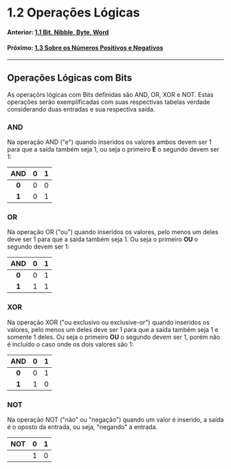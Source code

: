 <link rel="stylesheet" href="css/style.css">

# 1.2 Operações Lógicas 



#### Anterior: [1.1 Bit, Nibble, Byte, Word](./estruturas.md)
#### Próximo: [1.3 Sobre os Números Positivos e Negativos](./signed_unsigned.md)

---

## Operações Lógicas com Bits

As operaçõrs lógicas com Bits definidas são AND, OR, XOR e NOT. Estas operações serão exemplificadas com suas respectivas tabelas verdade considerando duas entradas e sua respectiva saída.

### AND
Na operação AND ("e") quando inseridos os valores ambos devem ser 1 para que a saída também seja 1, ou seja o primeiro **E** o segundo devem ser 1:  
  
|AND|0|1|
|:---:|:---:|:---:|
|**0**|0|0|
|**1**|0|1|

### OR
Na operação OR ("ou") quando inseridos os valores, pelo menos um deles deve ser 1 para que a saída também seja 1. Ou seja o primeiro **OU** o segundo devem ser 1:  
  
|AND|0|1|
|:---:|:---:|:---:|
|**0**|0|1|
|**1**|1|1|


### XOR
Na operação XOR ("ou exclusivo ou exclusive-or") quando inseridos os valores, pelo menos um deles deve ser 1 para que a saída também seja 1 e somente 1 deles. Ou seja o primeiro **OU** o segundo devem ser 1, porém não é incluído o caso onde os dois valores são 1:  
  
|AND|0|1|
|:---:|:---:|:---:|
|**0**|0|1|
|**1**|1|0|

### NOT
Na operação NOT ("não" ou "negação") quando um valor é inserido, a saída é o oposto da entrada, ou seja, "negando" a entrada.
  
|NOT|0|1|
|:---:|:---:|:---:|
||1|0|